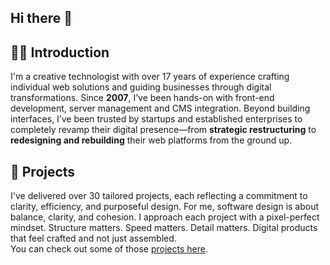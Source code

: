 ## Hi there 👋

## 👨‍💻 Introduction
I'm a creative technologist with over 17 years of experience crafting individual web solutions and guiding businesses through digital transformations. Since **2007**, I’ve been hands-on with front-end development, server management and CMS integration. Beyond building interfaces, I’ve been trusted by startups and established enterprises to completely revamp their digital presence—from **strategic restructuring** to **redesigning and rebuilding** their web platforms from the ground up.

## 💼 Projects
I've delivered over 30 tailored projects, each reflecting a commitment to clarity, efficiency, and purposeful design. For me, software design is about balance, clarity, and cohesion. I approach each project with a pixel-perfect mindset. Structure matters. Speed matters. Detail matters. Digital products that feel crafted and not just assembled.   
You can check out some of those [projects here](https://www.behance.net/lichtwald).


<!--
**cdnik/cdnik** is a ✨ _special_ ✨ repository because its `README.md` (this file) appears on your GitHub profile.

Here are some ideas to get you started:

- 🔭 I’m currently working on ...
- 🌱 I’m currently learning ...
- 👯 I’m looking to collaborate on ...
- 🤔 I’m looking for help with ...
- 💬 Ask me about ...
- 📫 How to reach me: ...
- 😄 Pronouns: ...
- ⚡ Fun fact: ...
-->
